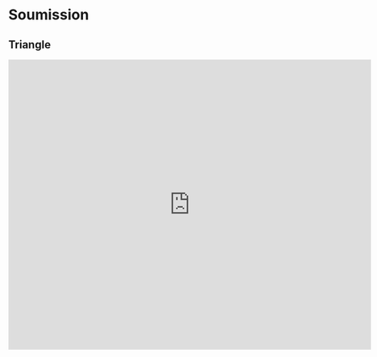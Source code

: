 # Soumission

## Triangle

<iframe
 width="720"
 height="576"
 src="https://youtube.com/embed/eC0OAHnvUmk"
 title="YouTube video player"
 frameborder="0"
 allow="accelerometer; autoplay; clipboard-write; encrypted-media; gyroscope; picture-in-picture"
 allowfullscreen>
</iframe>